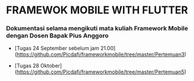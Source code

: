 # FRAMEWOK MOBILE WITH FLUTTER

### Dokumentasi selama mengikuti mata kuliah Framework Mobile dengan Dosen Bapak Pius Anggoro

- [Tugas 24 September sebelum jam 21.00] (https://github.com/Picdafi/frameworkmobile/tree/master/Pertemuan3)

- [Tugas 28 Oktober] (https://github.com/Picdafi/frameworkmobile/tree/master/Pertemuan5)

